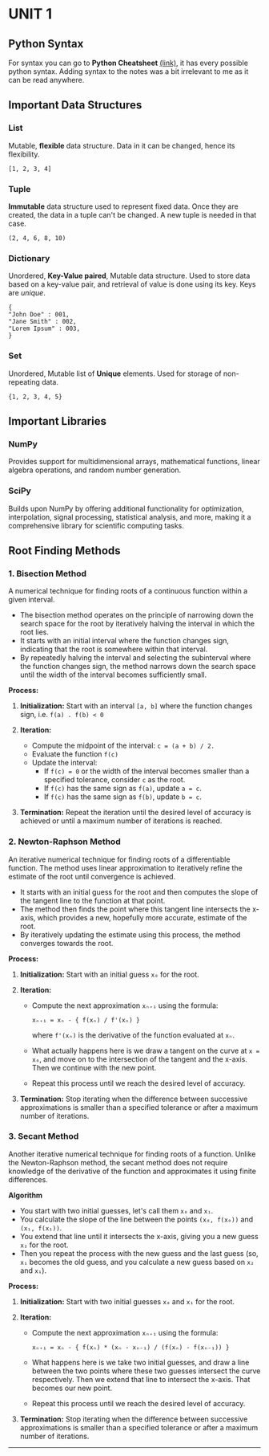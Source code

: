 # UNIT 1

## Python Syntax

For syntax you can go to **Python Cheatsheet** [(link)](https://www.pythoncheatsheet.org/cheatsheet/basics), it has every possible python syntax. Adding syntax to the notes was a bit irrelevant to me as it can be read anywhere.

## Important Data Structures

### List
Mutable, **flexible** data structure. Data in it can be changed, hence its flexibility.

    [1, 2, 3, 4]
    
### Tuple
**Immutable** data structure used to represent fixed data. Once they are created, the data in a tuple can't be changed. A new tuple is needed in that case.

    (2, 4, 6, 8, 10)
    
### Dictionary
Unordered, **Key-Value paired**, Mutable data structure. Used to store data based on a key-value pair, and retrieval of value is done using its key. Keys are *unique*.

    {
    "John Doe" : 001,
    "Jane Smith" : 002,
    "Lorem Ipsum" : 003,
    }
    
### Set
Unordered, Mutable list of **Unique** elements. Used for storage of non-repeating data.

    {1, 2, 3, 4, 5}

## Important Libraries

### NumPy
Provides support for multidimensional arrays, mathematical functions, linear algebra operations, and random number generation.
    
### SciPy
Builds upon NumPy by offering additional functionality for optimization, interpolation, signal processing, statistical analysis, and more, making it a comprehensive library for scientific computing tasks.


## Root Finding Methods

### 1. Bisection Method
A numerical technique for finding roots of a continuous function within a given interval.

- The bisection method operates on the principle of narrowing down the search space for the root by iteratively halving the interval in which the root lies.
- It starts with an initial interval where the function changes sign, indicating that the root is somewhere within that interval.
- By repeatedly halving the interval and selecting the subinterval where the function changes sign, the method narrows down the search space until the width of the interval becomes sufficiently small.


**Process:**
1. **Initialization:** Start with an interval `[a, b]` where the function changes sign, i.e. `f(a) . f(b) < 0`

2. **Iteration:**
    - Compute the midpoint of the interval: `c = (a + b) / 2.`
    - Evaluate the function `f(c)`
    - Update the interval:
        - If `f(c) = 0` or the width of the interval becomes smaller than a specified tolerance, consider `c` as the root.
        - If `f(c)` has the same sign as `f(a)`, update `a = c`.
        - If `f(c)` has the same sign as `f(b)`, update `b = c`.

3. **Termination:** Repeat the iteration until the desired level of accuracy is achieved or until a maximum number of iterations is reached.


### 2. Newton-Raphson Method
An iterative numerical technique for finding roots of a differentiable function. The method uses linear approximation to iteratively refine the estimate of the root until convergence is achieved.

- It starts with an initial guess for the root and then computes the slope of the tangent line to the function at that point.
- The method then finds the point where this tangent line intersects the x-axis, which provides a new, hopefully more accurate, estimate of the root.
- By iteratively updating the estimate using this process, the method converges towards the root.

**Process:**
1. **Initialization:** Start with an initial guess `x₀` for the root.

2. **Iteration:**
    - Compute the next approximation `xₙ₊₁` using the formula:

        `xₙ₊₁ = xₙ - { f(xₙ) / f'(xₙ) }`

        where `f'(xₙ)` is the derivative of the function evaluated at `xₙ`.
    
    - What actually happens here is we draw a tangent on the curve at `x = x₀`, and move on to the intersection of the tangent and the x-axis. Then we continue with the new point.

    - Repeat this process until we reach the desired level of accuracy.

3. **Termination:** Stop iterating when the difference between successive approximations is smaller than a specified tolerance or after a maximum number of iterations.

### 3. Secant Method
Another iterative numerical technique for finding roots of a function. Unlike the Newton-Raphson method, the secant method does not require knowledge of the derivative of the function and approximates it using finite differences.

**Algorithm**

- You start with two initial guesses, let's call them `x₀` and `x₁`.
- You calculate the slope of the line between the points `(x₀, f(x₀))` and `(x₁, f(x₁))`.
- You extend that line until it intersects the x-axis, giving you a new guess `x₂` for the root.
- Then you repeat the process with the new guess and the last guess (so, `x₁` becomes the old guess, and you calculate a new guess based on `x₂` and `x₁`).

**Process:**
1. **Initialization:** Start with two initial guesses `x₀` and `x₁` for the root.

2. **Iteration:**
    - Compute the next approximation `xₙ₊₁` using the formula:

        `xₙ₊₁ = xₙ - { f(xₙ) * (xₙ - xₙ₋₁) / (f(xₙ) - f(xₙ₋₁)) }`

    - What happens here is we take two initial guesses, and draw a line between the two points where these two guesses intersect the curve respectively. Then we extend that line to intersect the x-axis. That becomes our new point.

    - Repeat this process until we reach the desired level of accuracy.

3. **Termination:** Stop iterating when the difference between successive approximations is smaller than a specified tolerance or after a maximum number of iterations.

---

